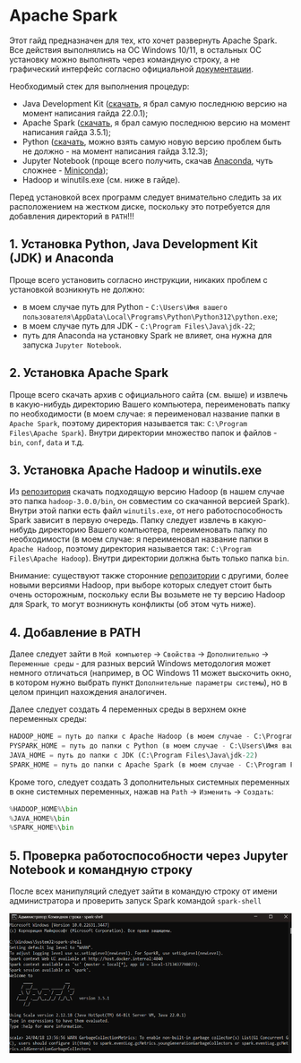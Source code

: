 # Apache Spark
Этот гайд предназначен для тех, кто хочет развернуть Apache Spark. Все действия выполнялись на ОС Windows 10/11, в остальных ОС установку можно выполнять через командную строку, а не графический интерфейс согласно официальной [документации](https://spark.apache.org/).

Необходимый стек для выполнения процедур: 
* Java Development Kit ([скачать](https://www.oracle.com/cis/java/technologies/downloads/), я брал самую последнюю версию на момент написания гайда 22.0.1);
* Apache Spark ([скачать](https://spark.apache.org/), я брал самую последнюю версию на момент написания гайда 3.5.1);
* Python ([скачать](https://www.python.org/), можно взять самую новую версию проблем быть не должно - на момент написания гайда 3.12.3);
* Jupyter Notebook (проще всего получить, скачав [Anaconda](https://www.anaconda.com/), чуть сложнее - [Miniconda](https://docs.anaconda.com/free/miniconda/index.html));
* Hadoop и winutils.exe (см. ниже в гайде).

Перед установкой всех программ следует внимательно следить за их расположением на жестком диске, поскольку это потребуется для добавления директорий в `PATH`!!!

## 1. Установка Python, Java Development Kit (JDK) и Anaconda
Проще всего установить согласно инструкции, никаких проблем с установкой возникнуть не должно:
* в моем случае путь для Python - `C:\Users\Имя вашего пользователя\AppData\Local\Programs\Python\Python312\python.exe`;
* в моем случае путь для JDK - `C:\Program Files\Java\jdk-22`;
* путь для Anaconda на установку Spark не влияет, она нужна для запуска `Jupyter Notebook`.

## 2. Установка Apache Spark
Проще всего скачать архив с официального сайта (см. выше) и извлечь в какую-нибудь директорию Вашего компьютера, переименовать папку по необходимости (в моем случае: я переименовал название папки в `Apache Spark`, поэтому директория называется так: `C:\Program Files\Apache Spark`). Внутри директории множество папок и файлов - `bin`, `conf`, `data` и т.д.

## 3. Установка Apache Hadoop и winutils.exe
Из [репозитория](https://github.com/steveloughran/winutils/tree/master) скачать подходящую версию Hadoop (в нашем случае это папка `hadoop-3.0.0/bin`, он совместим со скачанной версией Spark). Внутри этой папки есть файл `winutils.exe`, от него работоспособность Spark зависит в первую очередь. Папку следует извлечь в какую-нибудь директорию Вашего компьютера, переименовать папку по необходимости (в моем случае: я переименовал название папки в `Apache Hadoop`, поэтому директория называется так: `C:\Program Files\Apache Hadoop`). Внутри директории должна быть только папка `bin`.

Внимание: существуют также сторонние [репозитории](https://github.com/cdarlint/winutils) с другими, более новыми версиями Hadoop, при выборе которых следует стоит быть очень осторожным, поскольку если Вы возьмете не ту версию Hadoop для Spark, то могут возникнуть конфликты (об этом чуть ниже).

## 4. Добавление в PATH
Далее следует зайти в `Мой компьютер` -> `Свойства` -> `Дополнительно` -> `Переменные среды` - для разных версий Windows методология может немного отличаться (например, в ОС Windows 11 может выскочить окно, в котором нужно выбрать пункт `Дополнительные параметры системы`), но в целом принцип нахождения аналогичен. 

Далее следует создать 4 переменных среды в верхнем окне переменных среды:
```python
HADOOP_HOME = путь до папки c Apache Hadoop (в моем случае - C:\Program Files\Apache Hadoop)
PYSPARK_HOME = путь до папки с Python (в моем случае - C:\Users\Имя вашего пользователя\AppData\Local\Programs\Python\Python312\python.exe)
JAVA_HOME = путь до папки с JDK (C:\Program Files\Java\jdk-22)
SPARK_HOME = путь до папки с Apache Spark (в моем случае - C:\Program Files\Apache Spark)
```

Кроме того, следует создать 3 дополнительных системных переменных в окне системных переменных, нажав на `Path` -> `Изменить` -> `Создать`:
```python
%HADOOP_HOME%\bin
%JAVA_HOME%\bin
%SPARK_HOME%\bin
```

## 5. Проверка работоспособности через Jupyter Notebook и командную строку
После всех манипуляций следует зайти в командую строку от имени администратора и проверить запуск Spark командой `spark-shell`
<p align="center">
  <img width="600" height="250" src="https://github.com/SvgPrizrak/Apache_Spark_Guide/blob/main/pictures/spark-shell.png">
</p>

